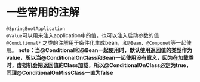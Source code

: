 # 一些常用的注解

`@SpringBootApplication` <br>
`@Value`可以用来注入application中的值，也可以注入启动参数的值<br>
`@Conditional*` 之类的注解用于条件化生成bean，和`@Bean`、`@Componet`等一起使用。
**note：当@Conditional和@Bean一起使用时，默认使用返回值的类型作为value，所以当@ConditionalOnClass和Bean一起使用没有意义，因为在加载类时，虚拟机会把返回值的Class加载，所以@ConditionalOnClass必定为true，同理@ConditionalOnMissClass一直为false** <br>
